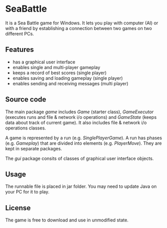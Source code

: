 # SeaBattle

It is a Sea Battle game for Windows. It lets you play with computer (AI) or with a friend by establishing a connection between two games on two different PCs.

## Features

* has a graphical user interface
* enables single and multi-player gameplay
* keeps a record of best scores (single player)
* enables saving and loading gameplay (single player)
* enables sending and receiving messages (multi player)

## Source code

The main package *game* includes *Game* (starter class), *GameExecutor* (executes runs and file & network i/o operations) and *GameState* (keeps data about track of current game).
It also includes file & network i/o operations classes.

A game is represented by a run (e.g. *SinglePlayerGame*). A run has phases (e.g. *Gameplay*) that are divided into elements (e.g. *PlayerMove*).
They are kept in separate packages.

The *gui* package consits of classes of graphical user interface objects.

## Usage

The runnable file is placed in jar folder. You may need to update Java on your PC for it to play.

## License

The game is free to download and use in unmodified state.